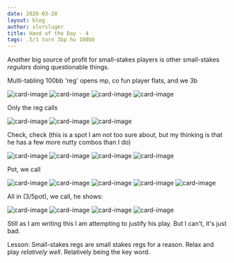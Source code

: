```yaml
---
date: 2020-03-28
layout: blog
author: slvrsluger
title: Hand of the Day - 4
tags: .5/1 turn 3bp hu 100bb
---
```


Another big source of profit for small-stakes players is other small-stakes _regulars_ doing questionable things.

Multi-tabling 100bb 'reg' opens mp, co fun player flats, and we 3b

![card-image](/assets/cards/AC.svg#inline)
![card-image](/assets/cards/AD.svg#inline)
![card-image](/assets/cards/TC.svg#inline)
![card-image](/assets/cards/4S.svg#inline)

Only the reg calls

![card-image](/assets/cards/KD.svg#inline)
![card-image](/assets/cards/QC.svg#inline)
![card-image](/assets/cards/8D.svg#inline)

Check, check (this is a spot I am not too sure about, but my thinking is that he has a few more nutty combos than I do)

![card-image](/assets/cards/KD.svg#inline)
![card-image](/assets/cards/QC.svg#inline)
![card-image](/assets/cards/8D.svg#inline)
![card-image](/assets/cards/2C.svg#inline)

Pot, we call

![card-image](/assets/cards/KD.svg#inline)
![card-image](/assets/cards/QC.svg#inline)
![card-image](/assets/cards/8D.svg#inline)
![card-image](/assets/cards/2C.svg#inline)
![card-image](/assets/cards/3C.svg#inline)

All in (3/5pot), we call, he shows:

![card-image](/assets/cards/9S.svg#inline)
![card-image](/assets/cards/8H.svg#inline)
![card-image](/assets/cards/5S.svg#inline)
![card-image](/assets/cards/5H.svg#inline)


Still as I am writing this I am attempting to justify his play. But I can't, it's just bad.

Lesson: Small-stakes regs are small stakes regs for a reason. Relax and play _relatively well_. Relatively being the key word.
